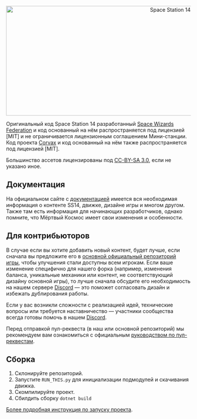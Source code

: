 <p align="center"> <img alt="Space Station 14" width="880" height="300" src="https://raw.githubusercontent.com/space-wizards/asset-dump/de329a7898bb716b9d5ba9a0cd07f38e61f1ed05/github-logo.svg" /></p>


Оригинальный код Space Station 14 разработанный [Space Wizards Federation](https://github.com/space-wizards/space-station-14) и код основанный на нём распространяется под лицензией [MIT] и не ограничивается лицензионным соглашением Мини-станции. Код проекта [Corvax](https://github.com/space-syndicate/space-station-14) и код основанный на нём также распространяется под лицензией [MIT].

Большинство ассетов лицензированы под [CC-BY-SA 3.0](https://creativecommons.org/licenses/by-sa/3.0/), если не указано иное.

## Документация

На официальном сайте с [документацией](https://docs.spacestation14.io/) имеется вся необходимая информация о контенте SS14, движке, дизайне игры и многом другом. Также там есть информация для начинающих разработчиков, однако помните, что Мёртвый Космос имеет свои изменения и особенности.

## Для контрибьюторов

В случае если вы хотите добавить новый контент, будет лучше, если сначала вы предложите его в [основной официальный репозиторий игры](https://github.com/space-wizards/space-station-14), чтобы улучшения стали доступны всем игрокам. Если ваше изменение специфично для нашего форка (например, изменения баланса, уникальные механики или контент, не соответствующий дизайну основной игры), то лучше сначала обсудите его необходимость на нашем сервере [Discord](https://discord.gg/mini-station) — это поможет согласовать дизайн и избежать дублирования работы.

Если у вас возникли сложности с реализацией идей, технические вопросы или требуется наставничество — участники сообщества всегда готовы помочь в нашем [Discord](https://discord.gg/mini-station).

Перед отправкой пул-реквеста (в наш или основной репозиторий) мы рекомендуем вам ознакомиться с официальным [руководством по пул-реквестам](https://docs.spacestation14.com/en/general-development/codebase-info/pull-request-guidelines.html).

## Сборка

1. Склонируйте репозиторий.
2. Запустите `RUN_THIS.py` для инициализации подмодулей и скачивания движка.
3. Скомпилируйте проект.
4. Сбилдить сборку `dotnet build`

[Более подробная инструкция по запуску проекта](https://docs.spacestation14.com/en/general-development/setup.html).
